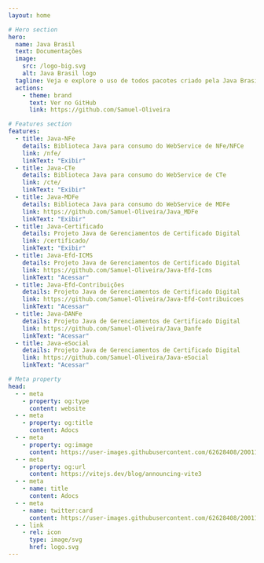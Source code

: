 ```yaml
---
layout: home

# Hero section
hero:
  name: Java Brasil
  text: Documentações
  image:
    src: /logo-big.svg
    alt: Java Brasil logo
  tagline: Veja e explore o uso de todos pacotes criado pela Java Brasil nas diversas documentações listadas no site
  actions:
    - theme: brand
      text: Ver no GitHub
      link: https://github.com/Samuel-Oliveira

# Features section
features:
  - title: Java-NFe
    details: Biblioteca Java para consumo do WebService de NFe/NFCe
    link: /nfe/
    linkText: "Exibir"
  - title: Java-CTe
    details: Biblioteca Java para consumo do WebService de CTe
    link: /cte/
    linkText: "Exibir"
  - title: Java-MDFe
    details: Biblioteca Java para consumo do WebService de MDFe
    link: https://github.com/Samuel-Oliveira/Java_MDFe
    linkText: "Exibir"
  - title: Java-Certificado
    details: Projeto Java de Gerenciamentos de Certificado Digital
    link: /certificado/
    linkText: "Exibir"
  - title: Java-Efd-ICMS
    details: Projeto Java de Gerenciamentos de Certificado Digital
    link: https://github.com/Samuel-Oliveira/Java-Efd-Icms
    linkText: "Acessar"  
  - title: Java-Efd-Contribuições
    details: Projeto Java de Gerenciamentos de Certificado Digital
    link: https://github.com/Samuel-Oliveira/Java-Efd-Contribuicoes
    linkText: "Acessar"  
  - title: Java-DANFe
    details: Projeto Java de Gerenciamentos de Certificado Digital
    link: https://github.com/Samuel-Oliveira/Java_Danfe
    linkText: "Acessar"  
  - title: Java-eSocial
    details: Projeto Java de Gerenciamentos de Certificado Digital
    link: https://github.com/Samuel-Oliveira/Java-eSocial
    linkText: "Acessar"  

# Meta property
head:
  - - meta
    - property: og:type
      content: website
  - - meta
    - property: og:title
      content: Adocs
  - - meta
    - property: og:image
      content: https://user-images.githubusercontent.com/62628408/200117602-4b274d14-b1b2-4f61-8dcd-9f9482c677a0.png
  - - meta
    - property: og:url
      content: https://vitejs.dev/blog/announcing-vite3
  - - meta
    - name: title
      content: Adocs
  - - meta
    - name: twitter:card
      content: https://user-images.githubusercontent.com/62628408/200117602-4b274d14-b1b2-4f61-8dcd-9f9482c677a0.png
  - - link
    - rel: icon
      type: image/svg
      href: logo.svg
---
```

